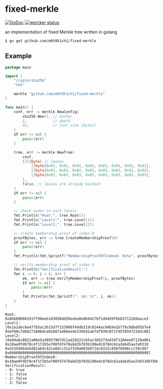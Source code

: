 # fixed-merkle

[![GoDoc](https://godoc.org/github.com/m0t0k1ch1/fixed-merkle?status.svg)](https://godoc.org/github.com/m0t0k1ch1/fixed-merkle) [![wercker status](https://app.wercker.com/status/358afd292494eaeb78e289507d4af25c/s/master "wercker status")](https://app.wercker.com/project/byKey/358afd292494eaeb78e289507d4af25c)

an implementation of fixed Merkle tree written in golang

``` sh
$ go get github.com/m0t0k1ch1/fixed-merkle
```

## Example

``` go
package main

import (
	"crypto/sha256"
	"fmt"

	merkle "github.com/m0t0k1ch1/fixed-merkle"
)

func main() {
	conf, err := merkle.NewConfig(
		sha256.New(), // hasher
		2,            // depth
		32,           // leaf size (bytes)
	)
	if err != nil {
		panic(err)
	}

	tree, err := merkle.NewTree(
		conf,
		[][]byte{ // leaves
			[]byte{0x01, 0x01, 0x01, 0x01, 0x01, 0x01, 0x01, 0x01},
			[]byte{0x02, 0x02, 0x02, 0x02, 0x02, 0x02, 0x02, 0x02},
			[]byte{0x03, 0x03, 0x03, 0x03, 0x03, 0x03, 0x03, 0x03},
		},
		false, // leaves are already hashed?
	)
	if err != nil {
		panic(err)
	}

	// check nodes in each levels
	fmt.Println("Root:", tree.Root())
	fmt.Println("Level1:", tree.Level(1))
	fmt.Println("Level2:", tree.Level(2))

	// create membership proof of index 0
	proofBytes, err := tree.CreateMembershipProof(0)
	if err != nil {
		panic(err)
	}
	fmt.Println(fmt.Sprintf("MembershipProofOfIndex0: 0x%x", proofBytes))

	// verify membership proof of index 0
	fmt.Println("VerificationResult:")
	for i := 0; i < 4; i++ {
		ok, err := tree.VerifyMembershipProof(i, proofBytes)
		if err != nil {
			panic(err)
		}
		fmt.Println(fmt.Sprintf("- %d: %t", i, ok))
	}
}
```

```
Root: 0x8bb60088191ff98eeb1d3050dd58eeba0e064417bf1d4dd9f6b837112b8aace3
Level1: [0x1e2abc6e477b5ac3b15d7f153989f49db219c0244ac94b9a1b778c9dbdd5b7e4 0xbf60c7d68271686dce02687a486ee4e339b42a6fef939c071f4578547234dc08]
Level2: [0x04abc8821a06e5a30937967d11ad10221cb5ac3b5273e434f1284ee87129a061 0x10ae0fdbf8c4f1f2b5e708fd7478abd2bf03b190edc878dc62ada645aa7e0310 0xd155d4b4a5d82abdc42ce8dcc31a7339a003b872ec0332c856f69d6ccc59c967 0x0000000000000000000000000000000000000000000000000000000000000000]
MembershipProofOfIndex0: 0x10ae0fdbf8c4f1f2b5e708fd7478abd2bf03b190edc878dc62ada645aa7e0310bf60c7d68271686dce02687a486ee4e339b42a6fef939c071f4578547234dc08
VerificationResult:
- 0: true
- 1: false
- 2: false
- 3: false
```
